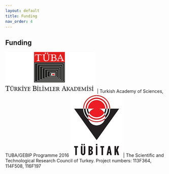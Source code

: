 ```yaml
---
layout: default
title: Funding
nav_order: 4
---
```


## Funding

[![Image](../assets/images/tuba.png)](https://www.tuba.gov.tr) | Turkish Academy of Sciences, TUBA/GEBIP Programme 2016
[![Image](../assets/images/tubitak.jpg)](https://www.tubitak.gov.tr) | The Scientific and Technological Research Council of Turkey. Project numbers: 113F364, 114F508, 116F197
